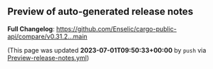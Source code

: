 ## Preview of auto-generated release notes
<!-- Release notes generated using configuration in .github/release.yml at main -->



**Full Changelog**: https://github.com/Enselic/cargo-public-api/compare/v0.31.2...main


(This page was updated **2023-07-01T09:50:33+00:00** by `push` via [Preview-release-notes.yml](https://github.com/Enselic/cargo-public-api/actions/runs/5430395605))
